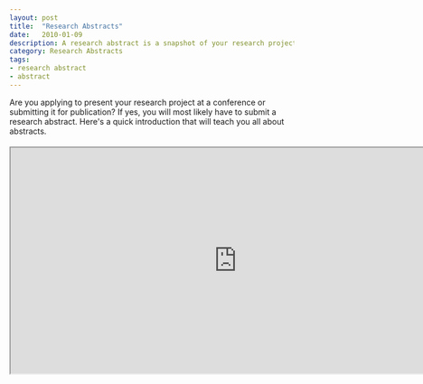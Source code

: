 ```yaml
---
layout: post
title:  "Research Abstracts"
date:   2010-01-09
description: A research abstract is a snapshot of your research project that concisely presents your research and its significance.
category: Research Abstracts
tags:
- research abstract
- abstract
---
```

<p class="intro"> Are you applying to present your research project at a conference or submitting it for publication? If yes, you will most likely have to submit a research abstract. Here's a quick introduction that will teach you all about abstracts.</p>

<div class="row">
<div class="col s12">

<h4>

<center>
  <iframe class="embedbox" src="https://uclalibrary.github.io/research-tips/assets/animation/abstract-animation" width="800px" height="400px"></iframe>
</center>
